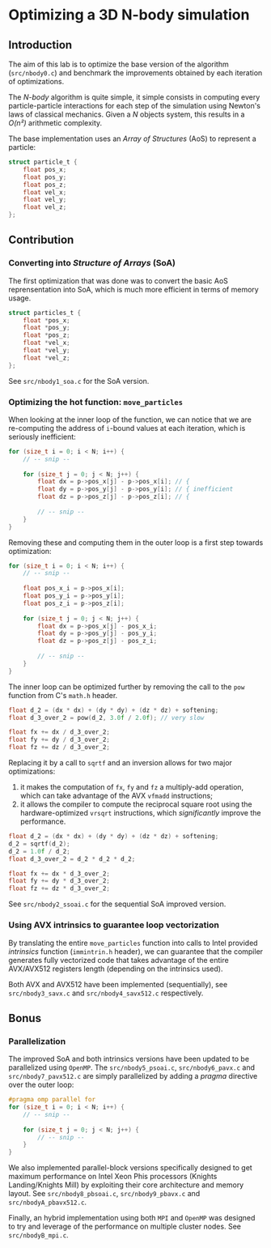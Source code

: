 # Optimizing a 3D N-body simulation

## Introduction
The aim of this lab is to optimize the base version of the algorithm (`src/nbody0.c`) and benchmark the improvements obtained by each iteration of optimizations.

The _N-body_ algorithm is quite simple, it simple consists in computing every particle-particle interactions for each step of the simulation using Newton's laws of classical mechanics. Given a _N_ objects system, this results in a _O(n²)_ arithmetic complexity.

The base implementation uses an _Array of Structures_ (AoS) to represent a particle:
```c
struct particle_t {
    float pos_x;
    float pos_y;
    float pos_z;
    float vel_x;
    float vel_y;
    float vel_z;
};
```

## Contribution
### Converting into _Structure of Arrays_ (SoA)
The first optimization that was done was to convert the basic AoS reprensentation into SoA, which is much more efficient in terms of memory usage.
```c
struct particles_t {
    float *pos_x;
    float *pos_y;
    float *pos_z;
    float *vel_x;
    float *vel_y;
    float *vel_z;
};
```
See `src/nbody1_soa.c` for the SoA version.

### Optimizing the hot function: `move_particles`
When looking at the inner loop of the function, we can notice that we are re-computing the address of `i`-bound values at each iteration, which is seriously inefficient:
```c
for (size_t i = 0; i < N; i++) {
    // -- snip --
    
    for (size_t j = 0; j < N; j++) {
        float dx = p->pos_x[j] - p->pos_x[i]; // {
        float dy = p->pos_y[j] - p->pos_y[i]; // { inefficient
        float dz = p->pos_z[j] - p->pos_z[i]; // {
        
        // -- snip --
    }
}
```
Removing these and computing them in the outer loop is a first step towards optimization:
```c
for (size_t i = 0; i < N; i++) {
    // -- snip --
    
    float pos_x_i = p->pos_x[i];
    float pos_y_i = p->pos_y[i];
    float pos_z_i = p->pos_z[i];
    
    for (size_t j = 0; j < N; j++) {
        float dx = p->pos_x[j] - pos_x_i;
        float dy = p->pos_y[j] - pos_y_i;
        float dz = p->pos_z[j] - pos_z_i;
        
        // -- snip --
    }
}
```

The inner loop can be optimized further by removing the call to the `pow` function from C's `math.h` header.
```c
float d_2 = (dx * dx) + (dy * dy) + (dz * dz) + softening;
float d_3_over_2 = pow(d_2, 3.0f / 2.0f); // very slow

float fx += dx / d_3_over_2;
float fy += dy / d_3_over_2;
float fz += dz / d_3_over_2;
```
Replacing it by a call to `sqrtf` and an inversion allows for two major optimizations:
1. it makes the computation of `fx`, `fy` and `fz` a multiply-add operation, which can take advantage of the AVX `vfmadd` instructions;
2. it allows the compiler to compute the reciprocal square root using the hardware-optimized `vrsqrt` instructions, which *significantly* improve the performance.
```c
float d_2 = (dx * dx) + (dy * dy) + (dz * dz) + softening;
d_2 = sqrtf(d_2);
d_2 = 1.0f / d_2;
float d_3_over_2 = d_2 * d_2 * d_2;

float fx += dx * d_3_over_2;
float fy += dy * d_3_over_2;
float fz += dz * d_3_over_2;
```
See `src/nbody2_ssoai.c` for the sequential SoA improved version.

### Using AVX intrinsics to guarantee loop vectorization
By translating the entire `move_particles` function into calls to Intel provided _intrinsics_ function (`immintrin.h` header), we can guarantee that the compiler generates fully vectorized code that takes advantage of the entire AVX/AVX512 registers length (depending on the intrinsics used).

Both AVX and AVX512 have been implemented (sequentially), see `src/nbody3_savx.c` and `src/nbody4_savx512.c` respectively.

## Bonus
### Parallelization
The improved SoA and both intrinsics versions have been updated to be parallelized using `OpenMP`. The `src/nbody5_psoai.c`, `src/nbody6_pavx.c` and `src/nbody7_pavx512.c` are simply parallelized by adding a _pragma_ directive over the outer loop:
```c
#pragma omp parallel for
for (size_t i = 0; i < N; i++) {
    // -- snip --
    
    for (size_t j = 0; j < N; j++) {
        // -- snip --
    }
}
```

We also implemented parallel-block versions specifically designed to get maximum performance on Intel Xeon Phis processors (Knights Landing/Knights Mill) by exploiting their core architecture and memory layout. See `src/nbody8_pbsoai.c`, `src/nbody9_pbavx.c` and `src/nbodyA_pbavx512.c`.

Finally, an hybrid implementation using both `MPI` and `OpenMP` was designed to try and leverage of the performance on multiple cluster nodes. See `src/nbodyB_mpi.c`.
